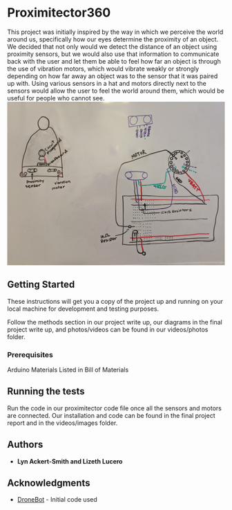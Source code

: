 # Proximitector360

This project was initially inspired by the way in which we perceive the world around us, specifically how our eyes determine the proximity of an object. We decided that not only would we detect the distance of an object using proximity sensors, but we would also use that information to communicate back with the user and let them be able to feel how far an object is through the use of vibration motors, which would vibrate weakly or strongly depending on how far away an object was to the sensor that it was paired up with. Using various sensors in a hat and motors directly next to the sensors would allow the user to feel the world around them, which would be useful for people who cannot see. 
<img src= "https://github.com/lizeth25/Proximitector360/blob/master/Videos:Images/final.jpg">

## Getting Started

These instructions will get you a copy of the project up and running on your local machine for development and testing purposes. 

Follow the methods section in our project write up, our diagrams in the final project write up, and photos/videos can be found in our videos/photos folder.

### Prerequisites

Arduino
Materials Listed in Bill of Materials

## Running the tests

Run the code in our proximitector code file once all the sensors and motors are connected.
Our installation and code can be found in the final project report and in the videos/images folder.

## Authors

* **Lyn Ackert-Smith and Lizeth Lucero** 

## Acknowledgments

* [DroneBot](https://dronebotworkshop.com/hc-sr04-ultrasonic-distance-sensor-arduino/#1) - Initial code used
